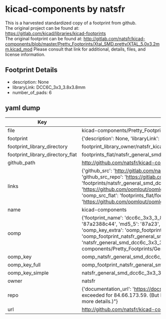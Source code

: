 # kicad-components by natsfr  
This is a harvested standardized copy of a footprint from github.  
The original project can be found at:  
https://gitlab.com/kicad/libraries/kicad-footprints  
The original footprint can be found at:
http://gitlab.com/natsfr/kicad-components/blob/master/Pretty_Footprints/Xtal_SMD.pretty/XTAL_5.0x3.2mm.kicad_mod
Please consult that link for additional, details, files, and license information.  
## Footprint Details
* description: None  
* libraryLink: DCC6C_3x3_3.8x3.8mm  
* number_of_pads: 6  
## yaml dump  
| Key | Value |  
| --- | --- |  
| file | kicad-components/Pretty_Footprints/General_SMD.pretty/DCC6C_3x3_3.8x3.8mm.kicad_mod |  
| footprint | {'description': None, 'libraryLink': 'DCC6C_3x3_3.8x3.8mm', 'number_of_pads': 6} |  
| footprint_library_directory | footprint_library_owner/natsfr_kicad-components |  
| footprint_library_directory_flat | footprints_flat/natsfr_general_smd_dcc6c_3x3_3_8x3_8mm/working |  
| github_path | http://github.com/natsfr/kicad-components/blob/master/Pretty_Footprints/General_SMD.pretty/DCC6C_3x3_3.8x3.8mm.kicad_mod |  
| links | {'github_src': 'http://gitlab.com/natsfr/kicad-components/blob/master/Pretty_Footprints/Xtal_SMD.pretty/XTAL_5.0x3.2mm.kicad_mod', 'github_src_repo': 'https://gitlab.com/kicad/libraries/kicad-footprints', 'oomp_bot': 'footprints/natsfr_general_smd_dcc6c_3x3_3_8x3_8mm/working', 'oomp_bot_github': 'https://github.com/oomlout/oomlout_oomp_footprint_bot/tree/main/footprints/natsfr_general_smd_dcc6c_3x3_3_8x3_8mm/working', 'oomp_src_flat': 'footprints_flat/footprints_flat/natsfr_general_smd_dcc6c_3x3_3_8x3_8mm/working', 'oomp_src_flat_github': 'https://github.com/oomlout/oomlout_oomp_footprint_src/tree/main/footprints_flat/natsfr_general_smd_dcc6c_3x3_3_8x3_8mm/working'} |  
| name | kicad-components |  
| oomp | {'footprint_name': 'dcc6c_3x3_3_8x3_8mm', 'library_name': 'general_smd', 'md5': '87a2388c4448dc46af78f1c405a35602', 'md5_10': '87a2388c44', 'md5_5': '87a23', 'md5_6': '87a238', 'oomp_key': 'oomp_natsfr_general_smd_dcc6c_3x3_3_8x3_8mm', 'oomp_key_extra': 'oomp_footprint_natsfr_general_smd_dcc6c_3x3_3_8x3_8mm', 'oomp_key_full': 'oomp_footprint_natsfr_general_smd_dcc6c_3x3_3_8x3_8mm_87a238', 'oomp_key_simple': 'natsfr_general_smd_dcc6c_3x3_3_8x3_8mm', 'original_filename': 'kicad-components/Pretty_Footprints/General_SMD.pretty/DCC6C_3x3_3.8x3.8mm.kicad_mod', 'owner_name': 'natsfr'} |  
| oomp_key | oomp_natsfr_general_smd_dcc6c_3x3_3_8x3_8mm |  
| oomp_key_full | oomp_footprint_natsfr_general_smd_dcc6c_3x3_3_8x3_8mm |  
| oomp_key_simple | natsfr_general_smd_dcc6c_3x3_3_8x3_8mm |  
| owner | natsfr |  
| repo | {'documentation_url': 'https://docs.github.com/rest/overview/resources-in-the-rest-api#rate-limiting', 'message': "API rate limit exceeded for 84.66.173.59. (But here's the good news: Authenticated requests get a higher rate limit. Check out the documentation for more details.)"} |  
| url | http://github.com/natsfr/kicad-components |  

